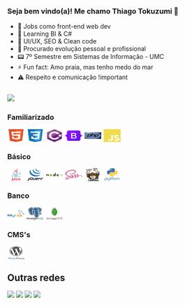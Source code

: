 ### Seja bem vindo(a)! Me chamo Thiago Tokuzumi 👋

- 🔭 Jobs como front-end web dev
- 🌱 Learning BI & C#
- 💎 UI/UX, SEO & Clean code
- 💪 Procurado evolução pessoal e profissional
- 📟 7º Semestre em Sistemas de Informação - UMC
- ⚡ Fun fact: Amo praia, mas tenho medo do mar
- ⚠️ Respeito e comunicação !important
<br>

<img height="100em" src="https://github-readme-stats.vercel.app/api/top-langs/?username=thiagotokuzumi&layout=compact&langs_count=7&theme=highcontrast&custom_title=Linguagens%20mais%20utilizadas"/>
  
<div style="display: inline_block">
  
  ### Familiarizado
  
  <img align="center" alt="Thiago-HTML" height="30" width="40" src="https://raw.githubusercontent.com/devicons/devicon/master/icons/html5/html5-original.svg">
  <img align="center" alt="Thiago-CSS" height="30" width="40" src="https://raw.githubusercontent.com/devicons/devicon/master/icons/css3/css3-original.svg">
  <img align="center" alt="Thiago-Csharp" height="30" width="40" src="https://raw.githubusercontent.com/devicons/devicon/master/icons/csharp/csharp-original.svg">
  <img align="center" alt="Thiago-Bootstrap" height="30" width="40" src="https://raw.githubusercontent.com/devicons/devicon/master/icons/bootstrap/bootstrap-original.svg">
  <img align="center" alt="Thiago-PHP" height="30" width="40" src="https://raw.githubusercontent.com/devicons/devicon/master/icons/php/php-original.svg" />
  <img align="center" alt="Thiago-Js" height="30" width="40" src="https://raw.githubusercontent.com/devicons/devicon/master/icons/javascript/javascript-plain.svg">
  
  ### Básico

  <img align="center" alt="Thiago-Java" height="30" width="40" src="https://raw.githubusercontent.com/devicons/devicon/master/icons/java/java-original-wordmark.svg">
  <img align="center" alt="Thiago-JQuery" height="30" width="40" src="https://raw.githubusercontent.com/devicons/devicon/master/icons/jquery/jquery-original-wordmark.svg">
  <img align="center" alt="Thiago-Node" height="30" width="40" src="https://raw.githubusercontent.com/devicons/devicon/master/icons/nodejs/nodejs-original-wordmark.svg">
  <img align="center" alt="Thiago-Sass" height="30" width="40" src="https://raw.githubusercontent.com/devicons/devicon/master/icons/sass/sass-original.svg">
  <img align="center" alt="Thiago-Composer" height="30" width="40" src="https://raw.githubusercontent.com/devicons/devicon/master/icons/composer/composer-original.svg">
  <img align="center" alt="Thiago-Python" height="30" width="40" src="https://raw.githubusercontent.com/devicons/devicon/master/icons/python/python-original-wordmark.svg">  
  
  ### Banco
  
  <img align="center" alt="Thiago-MySQL" height="30" width="40" src="https://raw.githubusercontent.com/devicons/devicon/master/icons/mysql/mysql-original-wordmark.svg" />
  <img align="center" alt="Thiago-Postgres" height="30" width="40" src="https://raw.githubusercontent.com/devicons/devicon/master/icons/postgresql/postgresql-original-wordmark.svg" />
  <img align="center" alt="Thiago-Mongo" height="30" width="40" src="https://raw.githubusercontent.com/devicons/devicon/master/icons/mongodb/mongodb-original-wordmark.svg" />
  
  ### CMS's
  
  <img align="center" alt="Thiago-wordpress" height="30" width="40" src="https://raw.githubusercontent.com/devicons/devicon/master/icons/wordpress/wordpress-original.svg" />

</div>
  
  ## Outras redes
 
<div> 
  <a href="https://www.linkedin.com/in/thiago-tokuzumi/" target="_blank"><img src="https://img.shields.io/badge/-LinkedIn-%230077B5?style=for-the-badge&logo=linkedin&logoColor=white" target="_blank"></a> 
  <a href = "mailto:thiagotokuzumi@gmail.com"><img src="https://img.shields.io/badge/-Gmail-%23333?style=for-the-badge&logo=gmail&logoColor=white" target="_blank"></a>
  <a href="https://wa.me/11957714130/?text=Ol%C3%A1%20Thiago,%20vim%20atrav%C3%A9s%20do%20seu%20GitHub!%20Vamos%20conversar!?" target="_blank"><img src="https://img.shields.io/badge/WhatsApp-25D366?style=for-the-badge&logo=whatsapp&logoColor=white" target="_blank"></a> 
  <a href="https://instagram.com/thiago.tokuzumi" target="_blank"><img src="https://img.shields.io/badge/-Instagram-%23E4405F?style=for-the-badge&logo=instagram&logoColor=white" target="_blank"></a>
